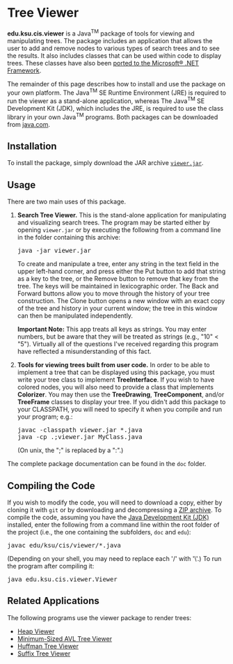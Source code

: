 # Tree Viewer

**edu.ksu.cis.viewer** is a Java<sup>TM</sup> package of tools for viewing and manipulating trees. The package includes an application that allows the user to add and remove nodes to various types of search trees and to see the results. It also includes classes that can be used within code to display trees. These classes have also been [ported to the Microsoft® .NET Framework](https://github.com/RodHowell-Algorithms/Tree-Viewer-DotNet).

The remainder of this page describes how to install and use the package on your own platform. The Java<sup>TM</sup> SE Runtime Environment (JRE) is required to run the viewer as a stand-alone application, whereas The Java<sup>TM</sup> SE Development Kit (JDK), which includes the JRE, is required to use the class library in your own Java<sup>TM</sup> programs. Both packages can be downloaded from [java.com](https://java.com/en/).

## Installation

To install the package, simply download the JAR archive [`viewer.jar`](https://github.com/RodHowell-Algorithms/Tree-Viewer/raw/main/viewer.jar). 

## Usage

There are two main uses of this package.

1. **Search Tree Viewer.** This is the stand-alone application for manipulating and visualizing search trees. The program may be started either by opening `viewer.jar` or by executing the following from a command line in the folder containing this archive:

   <pre>
   java -jar viewer.jar
   </pre>

   To create and manipulate a tree, enter any string in the text field in the upper left-hand corner, and press either the Put button to add that string as a key to the tree, or the Remove button to remove that key from the tree. The keys will be maintained in lexicographic order. The Back and Forward buttons allow you to move through the history of your tree construction. The Clone button opens a new window with an exact copy of the tree and history in your current window; the tree in this window can then be manipulated independently.

   **Important Note:** This app treats all keys as strings. You may enter numbers, but be aware that they will be treated as strings (e.g., "10" < "5"). Virtually all of the questions I've received regarding this program have reflected a misunderstanding of this fact.

2. **Tools for viewing trees built from user code.** In order to be able to implement a tree that can be displayed using this package, you must write your tree class to implement **TreeInterface**. If you wish to have colored nodes, you will also need to provide a class that implements **Colorizer**. You may then use the **TreeDrawing**, **TreeComponent**, and/or **TreeFrame** classes to display your tree. If you didn't add this package to your CLASSPATH, you will need to specify it when you compile and run your program; e.g.:

   <pre>
   javac -classpath viewer.jar *.java
   java -cp .;viewer.jar MyClass.java
   </pre>

   (On unix, the ";" is replaced by a ":".)

The complete package documentation can be found in the `doc` folder.

## Compiling the Code

If you wish to modify the code, you will need to download a copy, either by cloning it with `git` or by downloading and decompressing a [ZIP archive](https://github.com/RodHowell-Algorithms/Tree-Viewer/archive/refs/heads/main.zip). To compile the code, assuming you have the [Java Development Kit (JDK)](https://www.java.com/en/download/manual.jsp) installed, enter the following from a command line within the root folder of the project (i.e., the one containing the subfolders, `doc` and `edu`):

<pre>
javac edu/ksu/cis/viewer/*.java
</pre>

(Depending on your shell, you may need to replace each '/' with '\\'.) To run the program after compiling it:

<pre>
java edu.ksu.cis.viewer.Viewer
</pre>

## Related Applications

The following programs use the viewer package to render trees:

- [Heap Viewer](https://github.com/RodHowell-Algorithms/Heap-Viewer)
- [Minimum-Sized AVL Tree Viewer](https://github.com/RodHowell-Algorithms/Min-AVL-Trees)
- [Huffman Tree Viewer](https://github.com/RodHowell-Algorithms/Huffman-Tree-Viewer)
- [Suffix Tree Viewer](https://github.com/RodHowell-Algorithms/Suffix-Tree-Viewer)


